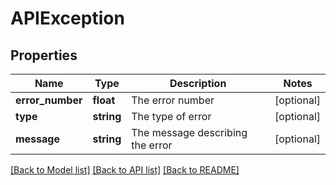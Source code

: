 # APIException

## Properties
Name | Type | Description | Notes
------------ | ------------- | ------------- | -------------
**error_number** | **float** | The error number | [optional] 
**type** | **string** | The type of error | [optional] 
**message** | **string** | The message describing the error | [optional] 

[[Back to Model list]](../README.md#documentation-for-models) [[Back to API list]](../README.md#documentation-for-api-endpoints) [[Back to README]](../README.md)


